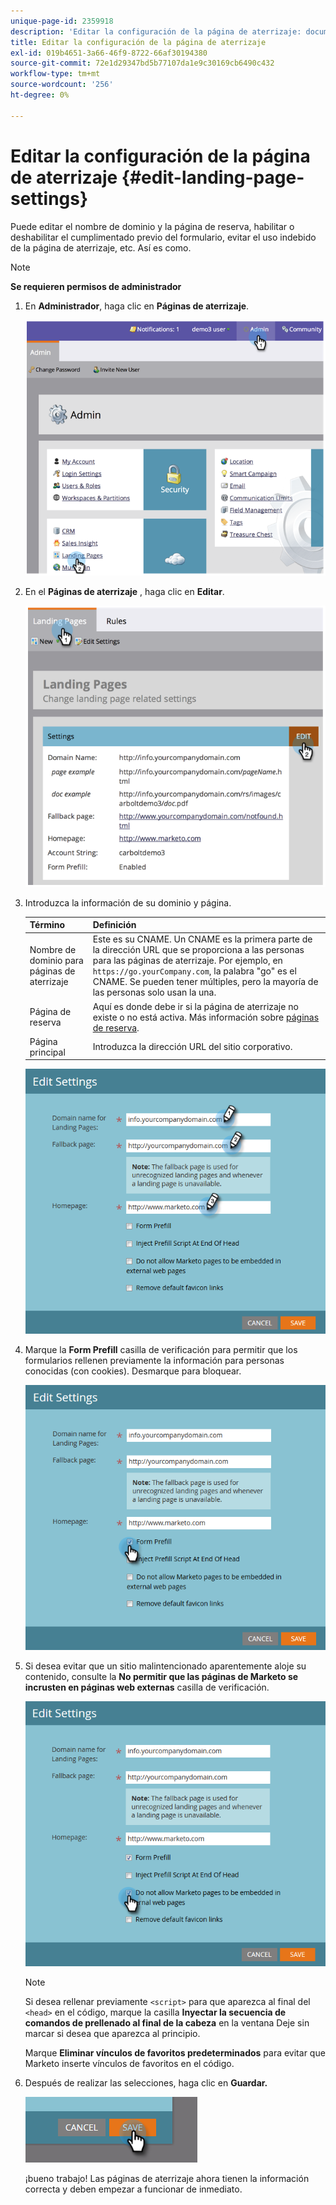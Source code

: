 ```yaml
---
unique-page-id: 2359918
description: 'Editar la configuración de la página de aterrizaje: documentos de Marketo: documentación del producto'
title: Editar la configuración de la página de aterrizaje
exl-id: 019b4651-3a66-46f9-8722-66af30194380
source-git-commit: 72e1d29347bd5b77107da1e9c30169cb6490c432
workflow-type: tm+mt
source-wordcount: '256'
ht-degree: 0%

---
```


# Editar la configuración de la página de aterrizaje {#edit-landing-page-settings}

Puede editar el nombre de dominio y la página de reserva, habilitar o deshabilitar el cumplimentado previo del formulario, evitar el uso indebido de la página de aterrizaje, etc. Así es como.

>[!NOTE]
>
>**Se requieren permisos de administrador**

1. En **Administrador**, haga clic en **Páginas de aterrizaje**.

   ![](assets/image2014-9-10-9-3a47-3a40.png)

1. En el **Páginas de aterrizaje** , haga clic en **Editar**.

   ![](assets/image2014-9-10-9-3a47-3a12.png)

1. Introduzca la información de su dominio y página.

   | Término | Definición |
   |---|---|
   | Nombre de dominio para páginas de aterrizaje | Este es su CNAME. Un CNAME es la primera parte de la dirección URL que se proporciona a las personas para las páginas de aterrizaje. Por ejemplo, en `https://go.yourCompany.com`, la palabra &quot;go&quot; es el CNAME. Se pueden tener múltiples, pero la mayoría de las personas solo usan la una. |
   | Página de reserva | Aquí es donde debe ir si la página de aterrizaje no existe o no está activa. Más información sobre [páginas de reserva](/help/marketo/product-docs/administration/settings/set-a-fallback-page.md). |
   | Página principal | Introduzca la dirección URL del sitio corporativo. |

   ![](assets/three.png)

1. Marque la **Form Prefill** casilla de verificación para permitir que los formularios rellenen previamente la información para personas conocidas (con cookies). Desmarque para bloquear.

   ![](assets/four.png)

1. Si desea evitar que un sitio malintencionado aparentemente aloje su contenido, consulte la **No permitir que las páginas de Marketo se incrusten en páginas web externas** casilla de verificación.

   ![](assets/five.png)

   >[!NOTE]
   >
   >Si desea rellenar previamente `<script>` para que aparezca al final del `<head>` en el código, marque la casilla **Inyectar la secuencia de comandos de prellenado al final de la cabeza** en la ventana Deje sin marcar si desea que aparezca al principio.
   >
   >Marque **Eliminar vínculos de favoritos predeterminados** para evitar que Marketo inserte vínculos de favoritos en el código.

1. Después de realizar las selecciones, haga clic en **Guardar.**

   ![](assets/six.png)

   ¡bueno trabajo! Las páginas de aterrizaje ahora tienen la información correcta y deben empezar a funcionar de inmediato.
